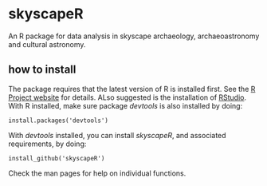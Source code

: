 # skyscapeR
An R package for data analysis in skyscape archaeology, archaeoastronomy and cultural astronomy.

## how to install
The package requires that the latest version of R is installed first. See the [R Project website](https://www.r-project.org/) for details. ALso suggested is the installation of [RStudio](https://www.rstudio.com/).
With R installed, make sure package _devtools_ is also installed by doing:

```
install.packages('devtools')
```

With _devtools_ installed, you can install _skyscapeR_, and associated requirements, by doing:
```
install_github('skyscapeR')
```

Check the man pages for help on individual functions.
